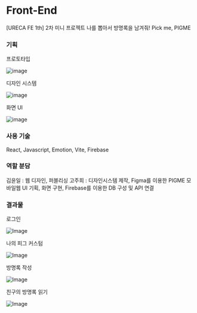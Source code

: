 # Front-End
[URECA FE 1th] 2차 미니 프로젝트
나를 뽑아서 방명록을 남겨줘! Pick me, PIGME

### 기획
프로토타입

![image](https://github.com/user-attachments/assets/32754648-039e-40c1-b163-36ed52143f5d)


디자인 시스템

![image](https://github.com/user-attachments/assets/9d1482a5-9c16-4521-9c0b-6222ac41bae9)


화면 UI

![image](https://github.com/user-attachments/assets/fef26dd7-eafc-4a83-89aa-1f6e7a35fd6d)

### 사용 기술
React, Javascript, Emotion, Vite, Firebase

### 역할 분담
김윤일 : 웹 디자인, 퍼블리싱
고주희 : 디자인시스템 제작, Figma를 이용한 PIGME 모바일웹 UI 기획, 화면 구현, Firebase를 이용한 DB 구성 및 API 연결

### 결과물
로그인

![Image](https://github.com/user-attachments/assets/1cffe54d-c4ab-4342-8005-3757daab8568)

나의 피그 커스텀

![Image](https://github.com/user-attachments/assets/6c7e6278-f8d0-452a-a23e-442d9925c1b8) 

방명록 작성

![Image](https://github.com/user-attachments/assets/c2f916ff-2850-40df-8e1a-4aafaa5455c9) 

친구의 방명록 읽기

![Image](https://github.com/user-attachments/assets/6eb58ccd-f673-4d98-b5d8-dfcf38468195) 



